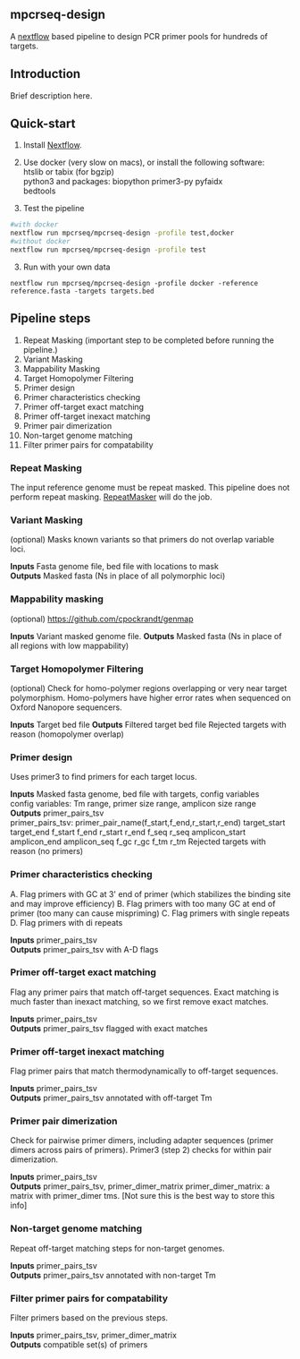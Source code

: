 ## mpcrseq-design
A [nextflow](https://nextflow.io) based pipeline to design PCR primer pools for hundreds of targets.

## Introduction
Brief description here.

## Quick-start

  1. Install [Nextflow](https://www.nextflow.io).

  2. Use docker (very slow on macs), or install the following software:  
    htslib or tabix (for bgzip)  
    python3 and packages: biopython primer3-py pyfaidx  
    bedtools  

  2. Test the pipeline  

```bash
#with docker
nextflow run mpcrseq/mpcrseq-design -profile test,docker
#without docker
nextflow run mpcrseq/mpcrseq-design -profile test
```

  3. Run with your own data  
  
    nextflow run mpcrseq/mpcrseq-design -profile docker -reference reference.fasta -targets targets.bed

## Pipeline steps

  1. Repeat Masking (important step to be completed before running the pipeline.)
  2. Variant Masking
  3. Mappability Masking
  4. Target Homopolymer Filtering
  5. Primer design
  6. Primer characteristics checking
  7. Primer off-target exact matching
  8. Primer off-target inexact matching
  9. Primer pair dimerization
  10. Non-target genome matching
  11. Filter primer pairs for compatability

### Repeat Masking
The input reference genome must be repeat masked. This pipeline does not perform repeat masking. [RepeatMasker](http://www.repeatmasker.org) will do the job.


### Variant Masking
(optional) Masks known variants so that primers do not overlap variable loci.

**Inputs** Fasta genome file, bed file with locations to mask  
**Outputs** Masked fasta (Ns in place of all polymorphic loci)


### Mappability masking
 (optional) https://github.com/cpockrandt/genmap

**Inputs** Variant masked genome file.
**Outputs** Masked fasta (Ns in place of all regions with low mappability)


### Target Homopolymer Filtering
(optional) Check for homo-polymer regions overlapping or very near target polymorphism. Homo-polymers have higher error rates when sequenced on Oxford Nanopore sequencers.

**Inputs** Target bed file
**Outputs**
  Filtered target bed file
  Rejected targets with reason (homopolymer overlap)

### Primer design
Uses primer3 to find primers for each target locus.

**Inputs** Masked fasta genome, bed file with targets, config variables  
  config variables: Tm range, primer size range, amplicon size range  
**Outputs**
  primer_pairs_tsv  
    primer_pairs_tsv: primer_pair_name(f_start,f_end,r_start,r_end) target_start target_end f_start f_end r_start r_end f_seq r_seq amplicon_start amplicon_end amplicon_seq f_gc r_gc f_tm r_tm
  Rejected targets with reason (no primers)

### Primer characteristics checking
A. Flag primers with GC at 3' end of primer (which stabilizes the binding site and may improve efficiency)
B. Flag primers with too many GC at end of primer (too many can cause mispriming)
C. Flag primers with single repeats
D. Flag primers with di repeats

**Inputs** primer_pairs_tsv  
**Outputs** primer_pairs_tsv with A-D flags


### Primer off-target exact matching
Flag any primer pairs that match off-target sequences. Exact matching is much faster than inexact matching, so we first remove exact matches.

**Inputs** primer_pairs_tsv  
**Outputs** primer_pairs_tsv flagged with exact matches


### Primer off-target inexact matching
Flag primer pairs that match thermodynamically to off-target sequences.

**Inputs** primer_pairs_tsv  
**Outputs** primer_pairs_tsv annotated with off-target Tm


### Primer pair dimerization
Check for pairwise primer dimers, including adapter sequences (primer dimers across pairs of primers). Primer3 (step 2) checks for within pair dimerization.

**Inputs** primer_pairs_tsv  
**Outputs** primer_pairs_tsv, primer_dimer_matrix
primer_dimer_matrix: a matrix with primer_dimer tms. [Not sure this is the best way to store this info]


### Non-target genome matching
Repeat off-target matching steps for non-target genomes.

**Inputs** primer_pairs_tsv  
**Outputs** primer_pairs_tsv annotated with non-target Tm


### Filter primer pairs for compatability
Filter primers based on the previous steps.

**Inputs** primer_pairs_tsv, primer_dimer_matrix  
**Outputs** compatible set(s) of primers

